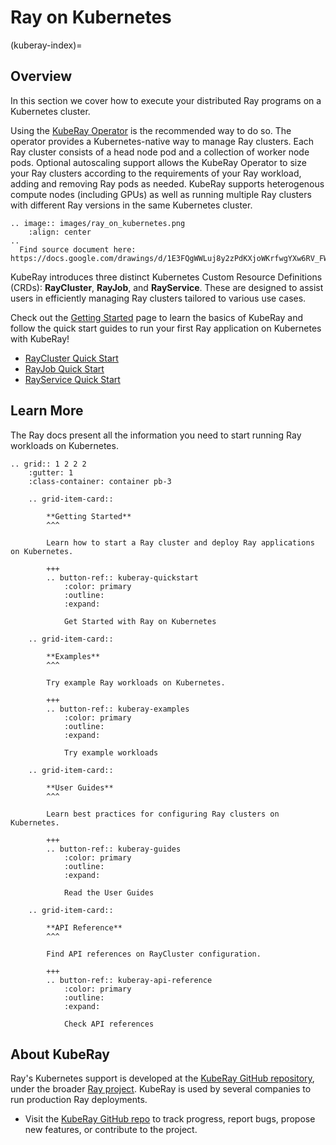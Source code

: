 # Ray on Kubernetes
(kuberay-index)=
## Overview

In this section we cover how to execute your distributed Ray programs on a Kubernetes cluster.

Using the [KubeRay Operator](https://ray-project.github.io/kuberay/) is the
recommended way to do so. The operator provides a Kubernetes-native way to manage Ray clusters.
Each Ray cluster consists of a head node pod and a collection of worker node pods. Optional
autoscaling support allows the KubeRay Operator to size your Ray clusters according to the
requirements of your Ray workload, adding and removing Ray pods as needed. KubeRay supports
heterogenous compute nodes (including GPUs) as well as running multiple Ray clusters with
different Ray versions in the same Kubernetes cluster.

```{eval-rst}
.. image:: images/ray_on_kubernetes.png
    :align: center
..
  Find source document here: https://docs.google.com/drawings/d/1E3FQgWWLuj8y2zPdKXjoWKrfwgYXw6RV_FWRwK8dVlg/edit
```

KubeRay introduces three distinct Kubernetes Custom Resource Definitions (CRDs): **RayCluster**, **RayJob**, and **RayService**.
These are designed to assist users in efficiently managing Ray clusters tailored to various use cases.

Check out the [Getting Started](kuberay-quickstart) page to learn the basics of KubeRay and follow the quick start guides to run your first Ray application on Kubernetes with KubeRay!

* [RayCluster Quick Start](kuberay-raycluster-quickstart)
* [RayJob Quick Start](kuberay-rayjob-quickstart)
* [RayService Quick Start](kuberay-rayservice-quickstart)

## Learn More

The Ray docs present all the information you need to start running Ray workloads on Kubernetes.

```{eval-rst}
.. grid:: 1 2 2 2
    :gutter: 1
    :class-container: container pb-3
    
    .. grid-item-card::

        **Getting Started**
        ^^^
    
        Learn how to start a Ray cluster and deploy Ray applications on Kubernetes.
    
        +++
        .. button-ref:: kuberay-quickstart
            :color: primary
            :outline:
            :expand:

            Get Started with Ray on Kubernetes

    .. grid-item-card::

        **Examples**
        ^^^
    
        Try example Ray workloads on Kubernetes.
    
        +++
        .. button-ref:: kuberay-examples
            :color: primary
            :outline:
            :expand:

            Try example workloads
        
    .. grid-item-card::

        **User Guides**
        ^^^
    
        Learn best practices for configuring Ray clusters on Kubernetes.
    
        +++
        .. button-ref:: kuberay-guides
            :color: primary
            :outline:
            :expand:

            Read the User Guides
    
    .. grid-item-card::

        **API Reference**
        ^^^
    
        Find API references on RayCluster configuration.
    
        +++
        .. button-ref:: kuberay-api-reference
            :color: primary
            :outline:
            :expand:

            Check API references
```
## About KubeRay

Ray's Kubernetes support is developed at the [KubeRay GitHub repository](https://github.com/ray-project/kuberay), under the broader [Ray project](https://github.com/ray-project/). KubeRay is used by several companies to run production Ray deployments.

- Visit the [KubeRay GitHub repo](https://github.com/ray-project/kuberay) to track progress, report bugs, propose new features, or contribute to
the project.
